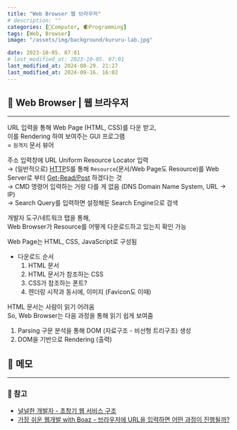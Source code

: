 ```yaml
---
title: "Web Browser 웹 브라우저"
# description: ""
categories: [💫Computer, 🌒Programming]
tags: [Web, Browser]
image: "/assets/img/background/kururu-lab.jpg"

date: 2023-10-05. 07:01
# last_modified_at: 2023-10-05. 07:01
last_modified_at: 2024-08-29. 21:27
last_modified_at: 2024-09-16. 16:02
---
```


## 💫 Web Browser | 웹 브라우저

---

URL 입력을 통해 Web Page (HTML, CSS)를 다운 받고,  
이를 Rendering 하여 보여주는 GUI 프로그램  
= `원격지` 문서 뷰어  

주소 입력창에 URL Uniform Resource Locator 입력  
→ (일반적으로) [HTTP](/posts/HTTP/)S를 통해 `Resource`(문서/Web Page도 Resource)를 Web Server로 부터 [Get-Read/Post](/posts/Get-Post/) 하겠다는 것  
→ CMD 명령어 입력하는 거랑 다를 게 없음 (DNS Domain Name System, URL → IP)  
→ Search Query를 입력하면 설정해둔 Search Engine으로 검색  

개발자 도구/네트워크 탭을 통해,  
Web Browser가 Resource를 어떻게 다운로드하고 있는지 확인 가능  

Web Page는 HTML, CSS, JavaScript로 구성됨  

- 다운로드 순서
  1. HTML 문서
  2. HTML 문서가 참조하는 CSS
  3. CSS가 참조하는 폰트?
  4. 렌더링 시작과 동시에, 이미지 (Favicon도 이때)

HTML 문서는 사람이 읽기 어려움  
So, Web Browser는 다음 과정을 통해 읽기 쉽게 보여줌  

1. Parsing 구문 분석을 통해 DOM (자료구조 - 비선형 트리구조) 생성  
2. DOM을 기반으로 Rendering (출력)  

## 💫 메모

---

### 🫧 참고

- [널널한 개발자 - 초창기 웹 서비스 구조](https://youtu.be/4Sfned8HLzk?si=_gVz3bwTPSAmk2_v)
- [가장 쉬운 웹개발 with Boaz - 브라우저에 URL을 입력하면 어떤 과정이 진행될까?](https://youtu.be/ipwfEUslfQA?si=PYRBblbYqZD8Bc7u)
